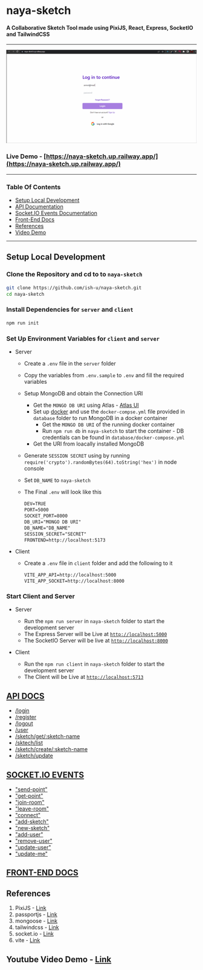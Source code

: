 # naya-sketch

#### A Collaborative Sketch Tool made using PixiJS, React, Express, SocketIO and TailwindCSS

---

![](/docs/naya-sketch.gif)

### Live Demo - [https://naya-sketch.up.railway.app/](https://naya-sketch.up.railway.app/)

---

### Table Of Contents

- [Setup Local Development](#setup-local-development)
- [API Documentation](#api-docs)
- [Socket.IO Events Documentation](#socketio-events)
- [Front-End Docs](#front-end-docs)
- [References](#references)
- [Video Demo](#youtube-video-demo---link)

---

## Setup Local Development

### Clone the Repository and cd to to `naya-sketch`

```bash
git clone https://github.com/ish-u/naya-sketch.git
cd naya-sketch
```

### Install Dependencies for `server` and `client`

```bash
npm run init
```

### Set Up Environment Variables for `client` and `server`

- Server

  - Create a `.env` file in the `server` folder

  - Copy the variables from `.env.sample` to `.env` and fill the required variables

  - Setup MongoDB and obtain the Connection URI

    - Get the `MONGO DB URI` using Atlas - [Atlas UI](https://www.mongodb.com/docs/atlas/getting-started/)
    - Set up [docker](https://www.docker.com/) and use the `docker-compse.yml` file provided in `database` folder to run MongoDB in a docker container
      - Get the `MONGO DB URI` of the running docker container
      - Run `npm run db` in `naya-sketch` to start the container - DB credentials can be found in `database/docker-compose.yml`
    - Get the URI from loacally installed MongoDB

  - Generate `SESSION SECRET` using by running `require('crypto').randomBytes(64).toString('hex')` in node console

  - Set `DB_NAME` to `naya-sketch`

  - The Final `.env` will look like this

    ```
    DEV=TRUE
    PORT=5000
    SOCKET_PORT=8000
    DB_URI="MONGO DB URI"
    DB_NAME="DB_NAME"
    SESSION_SECRET="SECRET"
    FRONTEND=http://localhost:5173

    ```

- Client

  - Create a `.env` file in `client` folder and add the following to it

    ```
    VITE_APP_API=http://localhost:5000
    VITE_APP_SOCKET=http://localhost:8000
    ```

### Start Client and Server

- Server

  - Run the `npm run server` in `naya-sketch` folder to start the development server
  - The Express Server will be Live at [`http://localhost:5000`](http://localhost:5000)
  - The SocketIO Server will be live at [`http://localhost:8000`](http://localhost:8000)

- Client

  - Run the `npm run client` in `naya-sketch` folder to start the development server
  - The Client will be Live at [`http://localhost:5713`](http://localhost:5713)

## [API DOCS](/docs/API_DOCS.md)

- [/login](/docs/API_DOCS.md#login)
- [/register](/docs/API_DOCS.md#register)
- [/logout](/docs/API_DOCS.md#logout)
- [/user](/docs/API_DOCS.md#check-session)
- [/sketch/get/:sketch-name](/docs/API_DOCS.md#get-a-sketch)
- [/sktech/list](/docs/API_DOCS.md#get-list-of-sketches)
- [/sketch/create/:sketch-name](/docs/API_DOCS.md#create-a-new-sketch)
- [/sketch/update](/docs/API_DOCS.md#update-a-sketch-data)

## [SOCKET.IO EVENTS](/docs//SOCKET_DOCS.md)

- ["send-point"](/docs/SOCKET_DOCS.md#send-point)
- ["get-point"](/docs/SOCKET_DOCS.md#get-point)
- ["join-room"](/docs/SOCKET_DOCS.md#join-room)
- ["leave-room"](/docs/SOCKET_DOCS.md#leave-room)
- ["connect"](./docs/SOCKET_DOCS.md#connect)
- ["add-sketch"](/docs/SOCKET_DOCS.md#add-sketch)
- ["new-sketch"](/docs/SOCKET_DOCS.md#new-sketch)
- ["add-user"](/docs/SOCKET_DOCS.md#add-sketch)
- ["remove-user"](/docs/SOCKET_DOCS.md#remove-user)
- ["update-user"](/docs/SOCKET_DOCS.md#update-user)
- ["update-me"](/docs/SOCKET_DOCS.md#update-me)

## [FRONT-END DOCS](/docs//FRONT_END.md)

## References

1. PixiJS - [Link](https://pixijs.com/)
2. passportjs - [Link](https://www.passportjs.org/)
3. mongoose - [Link](https://mongoosejs.com/)
4. tailwindcss - [Link](https://tailwindcss.com/)
5. socket.io - [Link](https://socket.io/)
6. vite - [Link](https://vitejs.dev/)

## Youtube Video Demo - [Link](https://www.youtube.com/watch?v=om-w-4Ddh7g)
